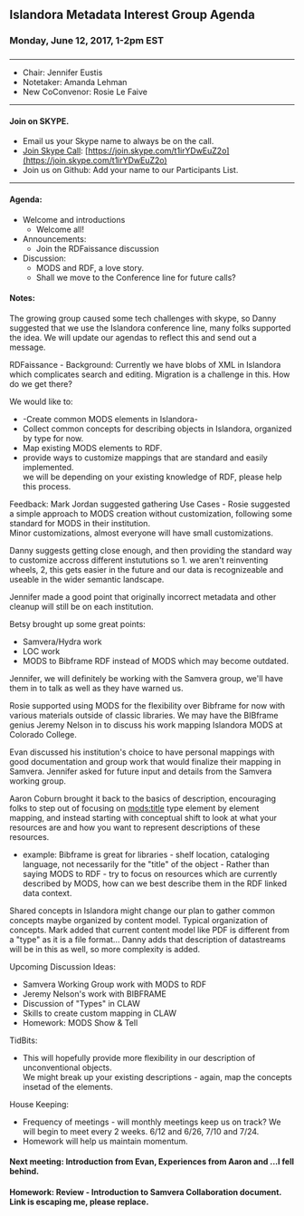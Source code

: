 ## Islandora Metadata Interest Group Agenda
### Monday, June 12, 2017, 1-2pm EST
### 
---
* Chair: Jennifer Eustis 
* Notetaker: Amanda Lehman 
* New CoConvenor: Rosie Le Faive
---

#### Join on SKYPE.  
* Email us your Skype name to always be on the call.
* [Join Skype Call](https://join.skype.com/t1irYDwEuZ2o): [https://join.skype.com/t1irYDwEuZ2o](https://join.skype.com/t1irYDwEuZ2o)
* Join us on Github: Add your name to our Participants List.
---

#### Agenda:
* Welcome and introductions
  * Welcome all! 
* Announcements:  
  * Join the RDFaissance discussion
* Discussion: 
  * MODS and RDF, a love story.
  * Shall we move to the Conference line for future calls?

#### Notes:

The growing group caused some tech challenges with skype, so Danny suggested that we use the Islandora conference line, many folks supported the idea.  We will update our agendas to reflect this and send out a message.

RDFaissance - 
Background: Currently we have blobs of XML in Islandora which complicates search and editing.  Migration is a challenge in this.  How do we get there?

We would like to:
* -Create common MODS elements in Islandora-
* Collect common concepts for describing objects in Islandora, organized by type for now. 
* Map existing MODS elements to RDF.
* provide ways to customize mappings that are standard and easily implemented.  
  we will be depending on your existing knowledge of RDF, please help this process.

Feedback: Mark Jordan suggested gathering Use Cases - Rosie suggested a simple approach to MODS creation without customization, following some standard for MODS in their institution.  
Minor customizations, almost everyone will have small customizations.  

Danny suggests getting close enough, and then providing the standard way to customize accross different instututions so 1. we aren't reinventing wheels, 2, this gets easier in the future and our data is recognizeable and useable in the wider semantic landscape. 

Jennifer made a good point that originally incorrect metadata and other cleanup will still be on each institution.  

Betsy brought up some great points: 
* Samvera/Hydra work
* LOC work
* MODS to Bibframe RDF instead of MODS which may become outdated.

Jennifer, we will definitely be working with the Samvera group, we'll have them in to talk as well as they have warned us.

Rosie supported using MODS for the flexibility over Bibframe for now with various materials outside of classic libraries.  We may have the BIBframe genius Jeremy Nelson in to discuss his work mapping Islandora MODS at Colorado College.

Evan discussed his institution's choice to have personal mappings with good documentation and group work that would finalize their mapping in Samvera.  Jennifer asked for future input and details from the Samvera working group.

Aaron Coburn brought it back to the basics of description, encouraging folks to step out of focusing on <mods:title> type element by element mapping, and instead starting with conceptual shift to look at what your resources are and how you want to represent descriptions of these resources.  
* example: Bibframe is great for libraries - shelf location, cataloging language, not necessarily for the "title" of the object - Rather than saying MODS to RDF - try to focus on resources which are currently described by MODS, how can we best describe them in the RDF linked data context.  

Shared concepts in Islandora might change our plan to gather common concepts maybe organized by content model.  Typical organization of concepts. Mark added that current content model like PDF is different from a "type" as it is a file format...
Danny adds that description of datastreams will be in this as well, so more complexity is added.  

Upcoming Discussion Ideas:
* Samvera Working Group work with MODS to RDF
* Jeremy Nelson's work with BIBFRAME
* Discussion of "Types" in CLAW
* Skills to create custom mapping in CLAW
* Homework: MODS Show & Tell 

TidBits: 
* This will hopefully provide more flexibility in our description of unconventional objects.  
We might break up your existing descriptions - again, map the concepts insetad of the elements.  

House Keeping: 
* Frequency of meetings - will monthly meetings keep us on track?  We will begin to meet every 2 weeks.  6/12 and 6/26, 7/10 and 7/24.  
* Homework will help us maintain momentum.

#### Next meeting: Introduction from Evan, Experiences from Aaron and ...I fell behind.

#### Homework: Review - Introduction to Samvera Collaboration document.  Link is escaping me, please replace.
